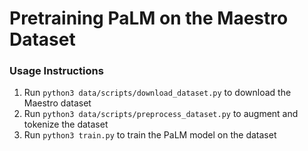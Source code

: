 # Pretraining PaLM on the Maestro Dataset

### Usage Instructions
1. Run ```python3 data/scripts/download_dataset.py``` to download the Maestro dataset
2. Run ```python3 data/scripts/preprocess_dataset.py``` to augment and tokenize the dataset
3. Run ```python3 train.py``` to train the PaLM model on the dataset



